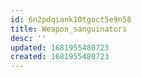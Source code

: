 ```yaml
---
id: 6n2pdqiank10tgoct5e9n58
title: Weapon_sanguinators
desc: ''
updated: 1681955480723
created: 1681955480723
---
```

